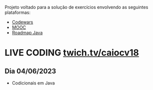 Projeto voltado para a solução de exercícios envolvendo as seguintes plataformas:
* [Codewars](https://www.codewars.com/)
* [MOOC](https://java-programming.mooc.fi/)
* [Roadmap Java](https://roadmap.sh/java)

# LIVE CODING [twich.tv/caiocv18](https://www.twitch.tv/caiocv18)
## Dia 04/06/2023
* Codicionais em Java